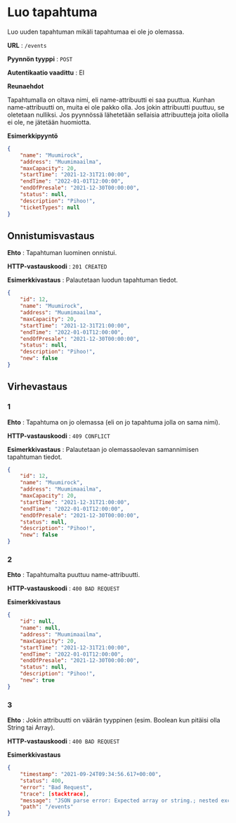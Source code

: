 # Luo tapahtuma

Luo uuden tapahtuman mikäli tapahtumaa ei ole jo olemassa.

**URL** : `/events`

**Pyynnön tyyppi** : `POST`

**Autentikaatio vaadittu** : EI

**Reunaehdot**

Tapahtumalla on oltava nimi, eli name-attribuutti ei saa puuttua. Kunhan name-attribuutti on, muita ei ole pakko olla. Jos jokin attribuutti puuttuu, se oletetaan nulliksi. Jos pyynnössä lähetetään sellaisia attribuutteja joita oliolla ei ole, ne jätetään huomiotta. 

**Esimerkkipyyntö** 

```json
{
    "name": "Muumirock",
    "address": "Muumimaailma",
    "maxCapacity": 20,
    "startTime": "2021-12-31T21:00:00",
    "endTime": "2022-01-01T12:00:00",
    "endOfPresale": "2021-12-30T00:00:00",
    "status": null,
    "description": "Pihoo!",
    "ticketTypes": null
}
```

## Onnistumisvastaus

**Ehto** : Tapahtuman luominen onnistui.

**HTTP-vastauskoodi** : `201 CREATED`

**Esimerkkivastaus** : Palautetaan luodun tapahtuman tiedot.

```json
{
    "id": 12,
    "name": "Muumirock",
    "address": "Muumimaailma",
    "maxCapacity": 20,
    "startTime": "2021-12-31T21:00:00",
    "endTime": "2022-01-01T12:00:00",
    "endOfPresale": "2021-12-30T00:00:00",
    "status": null,
    "description": "Pihoo!",
    "new": false
}
```

## Virhevastaus

### 1

**Ehto** : Tapahtuma on jo olemassa (eli on jo tapahtuma jolla on sama nimi).

**HTTP-vastauskoodi** : `409 CONFLICT`

**Esimerkkivastaus** : Palautetaan jo olemassaolevan samannimisen tapahtuman tiedot.

```json
{
    "id": 12,
    "name": "Muumirock",
    "address": "Muumimaailma",
    "maxCapacity": 20,
    "startTime": "2021-12-31T21:00:00",
    "endTime": "2022-01-01T12:00:00",
    "endOfPresale": "2021-12-30T00:00:00",
    "status": null,
    "description": "Pihoo!",
    "new": false
}
```

### 2

**Ehto** : Tapahtumalta puuttuu name-attribuutti.

**HTTP-vastauskoodi** : `400 BAD REQUEST`

**Esimerkkivastaus**

```json
{
    "id": null,
    "name": null,
    "address": "Muumimaailma",
    "maxCapacity": 20,
    "startTime": "2021-12-31T21:00:00",
    "endTime": "2022-01-01T12:00:00",
    "endOfPresale": "2021-12-30T00:00:00",
    "status": null,
    "description": "Pihoo!",
    "new": true
}
```

### 3

**Ehto** : Jokin attribuutti on väärän tyyppinen (esim. Boolean kun pitäisi olla String tai Array).

**HTTP-vastauskoodi** : `400 BAD REQUEST`

**Esimerkkivastaus**

```json
{
    "timestamp": "2021-09-24T09:34:56.617+00:00",
    "status": 400,
    "error": "Bad Request",
    "trace": [stacktrace],    
    "message": "JSON parse error: Expected array or string.; nested exception is com.fasterxml.jackson.databind.exc.MismatchedInputException: Expected array or string.\n at [Source: (PushbackInputStream); line: 7, column: 21] (through reference chain: fi.paikalla.ticketguru.Entities.Event[\"endOfPresale\"])",
    "path": "/events"
}
```
